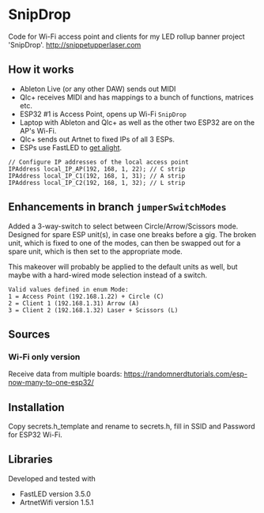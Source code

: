 # SnipDrop
Code for Wi-Fi access point and clients for my LED rollup banner project 'SnipDrop'.
http://snippetupperlaser.com

## How it works
* Ableton Live (or any other DAW) sends out MIDI
* Qlc+ receives MIDI and has mappings to a bunch of functions, matrices etc.
* ESP32 #1 is Access Point, opens up Wi-Fi ``SnipDrop``
* Laptop with Ableton and Qlc+ as well as the other two ESP32 are on the AP's Wi-Fi.
* Qlc+ sends out Artnet to fixed IPs of all 3 ESPs.
* ESPs use FastLED to [get alight](https://i.ytimg.com/vi/rTCefc-uuEw/maxresdefault.jpg).

```
// Configure IP addresses of the local access point
IPAddress local_IP_AP(192, 168, 1, 22); // C strip
IPAddress local_IP_C1(192, 168, 1, 31); // A strip
IPAddress local_IP_C2(192, 168, 1, 32); // L strip
```

## Enhancements in branch ``jumperSwitchModes``
Added a 3-way-switch to select between Circle/Arrow/Scissors mode. Designed for spare ESP unit(s), in case one breaks before a gig. The broken unit, which is fixed to one of the modes, can then be swapped out for a spare unit, which is then set to the appropriate mode. 

This makeover will probably be applied to the default units as well, but maybe with a hard-wired mode selection instead of a switch.

```
Valid values defined in enum Mode:
1 = Access Point (192.168.1.22) + Circle (C)
2 = Client 1 (192.168.1.31) Arrow (A)
3 = Client 2 (192.168.1.32) Laser + Scissors (L)
```


## Sources

### Wi-Fi only version
Receive data from multiple boards: https://randomnerdtutorials.com/esp-now-many-to-one-esp32/

## Installation
Copy secrets.h_template and rename to secrets.h, fill in SSID and Password for ESP32 Wi-Fi.

## Libraries
Developed and tested with
* FastLED version 3.5.0
* ArtnetWifi version 1.5.1

